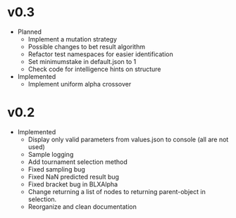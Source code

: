 # v0.3
- Planned
	- Implement a mutation strategy
	- Possible changes to bet result algorithm
	- Refactor test namespaces for easier identification
	- Set minimumstake in default.json to 1
	- Check code for intelligence hints on structure
- Implemented
	- Implement uniform alpha crossover

# v0.2
- Implemented
	- Display only valid parameters from values.json to console (all are not used)
	- Sample logging
	- Add tournament selection method
	- Fixed sampling bug
	- Fixed NaN predicted result bug
	- Fixed bracket bug in BLXAlpha
	- Change returning a list of nodes to returning parent-object in selection.
	- Reorganize and clean documentation 